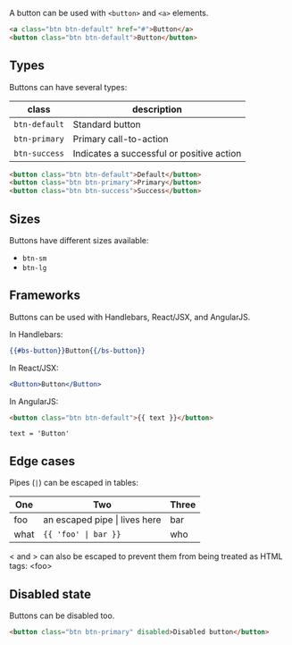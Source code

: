 
A button can be used with `<button>` and `<a>` elements.

```html
<a class="btn btn-default" href="#">Button</a>
<button class="btn btn-default">Button</button>
```


Types
-----
Buttons can have several types:

class | description
--- | ---
`btn-default` | Standard button
`btn-primary` | Primary call-to-action
`btn-success` | Indicates a successful or positive action

<example name="types"></example>
```html
<button class="btn btn-default">Default</button>
<button class="btn btn-primary">Primary</button>
<button class="btn btn-success">Success</button>
```


Sizes
-----
Buttons have different sizes available:
- `btn-sm`
- `btn-lg`

<example name="sizes" height="100"></example>


Frameworks
----------
Buttons can be used with Handlebars, React/JSX, and AngularJS.

In Handlebars:
<example name="handlebars-button"></example>
```handlebars
{{#bs-button}}Button{{/bs-button}}
```

In React/JSX:
<example name="react-button"></example>
```jsx
<Button>Button</Button>
```

In AngularJS:
<example name="angular-button"></example>
```html
<button class="btn btn-default">{{ text }}</button>
```
```angularjs
text = 'Button'
```


Edge cases
----------
Pipes (`|`) can be escaped in tables:

One | Two | Three
--- | --- | ---
foo | an escaped pipe \| lives here | bar
what | `{{ 'foo' \| bar }}` | who

< and > can also be escaped to prevent them from being treated as HTML tags: \<foo\>


Disabled state
--------------
Buttons can be disabled too.

<example name="disabled"></example>
```html
<button class="btn btn-primary" disabled>Disabled button</button>
```
